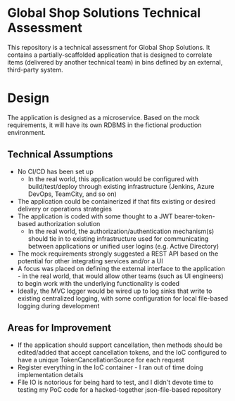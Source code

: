 # Global Shop Solutions Technical Assessment

This repository is a technical assessment for Global Shop Solutions. It contains a partially-scaffolded application that is designed to correlate items (delivered by another technical team) in bins defined by an external, third-party system.

# Design

The application is designed as a microservice. Based on the mock requirements, it will have its own RDBMS in the fictional production environment.

## Technical Assumptions

* No CI/CD has been set up
    * In the real world, this application would be configured with build/test/deploy through existing infrastructure (Jenkins, Azure DevOps, TeamCity, and so on)
* The application could be containerized if that fits existing or desired delivery or operations strategies
* The application is coded with some thought to a JWT bearer-token-based authorization solution
    * In the real world, the authorization/authentication mechanism(s) should tie in to existing infrastructure used for communicating between applications or unified user logins (e.g. Active Directory)
* The mock requirements strongly suggested a REST API based on the potential for other integrating services and/or a UI
* A focus was placed on defining the external interface to the application - in the real world, that would allow other teams (such as UI engineers) to begin work with the underlying functionality is coded
* Ideally, the MVC logger would be wired up to log sinks that write to existing centralized logging, with some configuration for local file-based logging during development

## Areas for Improvement

* If the application should support cancellation, then methods should be edited/added that accept cancellation tokens, and the IoC configured to have a unique TokenCancellationSource for each request
* Register everything in the IoC container - I ran out of time doing implementation details
* File IO is notorious for being hard to test, and I didn't devote time to testing my PoC code for a hacked-together json-file-based repository